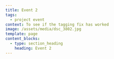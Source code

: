 ```yaml
---
title: Event 2
tags:
  - project event
context: To see if the tagging fix has worked
image: /assets/media/dsc_3802.jpg
template: page
content_blocks:
  - type: section_heading
    heading: Event 2
---
```

